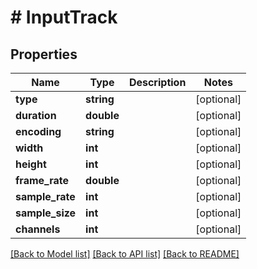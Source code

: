 # # InputTrack

## Properties

Name | Type | Description | Notes
------------ | ------------- | ------------- | -------------
**type** | **string** |  | [optional]
**duration** | **double** |  | [optional]
**encoding** | **string** |  | [optional]
**width** | **int** |  | [optional]
**height** | **int** |  | [optional]
**frame_rate** | **double** |  | [optional]
**sample_rate** | **int** |  | [optional]
**sample_size** | **int** |  | [optional]
**channels** | **int** |  | [optional]

[[Back to Model list]](../../README.md#models) [[Back to API list]](../../README.md#endpoints) [[Back to README]](../../README.md)
